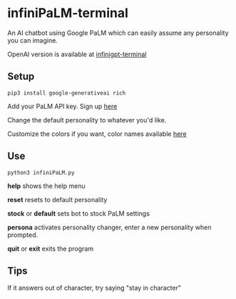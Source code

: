 # infiniPaLM-terminal

An AI chatbot using Google PaLM which can easily assume any personality you can imagine.  

OpenAI version is available at [infinigpt-terminal](https://github.com/h1ddenpr0cess20/infinigpt-terminal)

## Setup
```
pip3 install google-generativeai rich
```
Add your PaLM API key.  Sign up [here](https://makersuite.google.com/waitlist) 

Change the default personality to whatever you'd like.

Customize the colors if you want, color names available [here](https://rich.readthedocs.io/en/stable/appendix/colors.html)


## Use
```
python3 infiniPaLM.py
```


**help** shows the help menu

**reset**  resets to default personality

**stock** or **default**  sets bot to stock PaLM settings

**persona**  activates personality changer, enter a new personality when prompted.

**quit** or **exit** exits the program

## Tips
If it answers out of character, try saying "stay in character"
